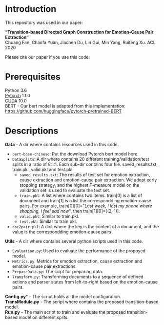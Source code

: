 # Introduction
This repository was used in our paper:  
  
**“Transition-based Directed Graph Construction for Emotion-Cause Pair Extraction”**  
Chuang Fan, Chaofa Yuan, Jiachen Du, Lin Gui, Min Yang, Ruifeng Xu. ACL 2020
  
Please cite our paper if you use this code.  
# Prerequisites
Python 3.6  
[Pytorch](https://pytorch.org/) 1.1.0  
[CUDA](https://developer.nvidia.com/cuda-10.0-download-archive) 10.0  
BERT - Our bert model is adapted from this implementation: https://github.com/huggingface/pytorch-pretrained-BERT  
# Descriptions
**Data** - A dir where contains resources used in this code.  
* ```bert-base-chinese```: Put the download Pytorch bert model here. 
* ```DataSplits```: A dir where contains 20 different training/validation/test splits in a ratio of 8:1:1. Each sub-dir contains four file: saved_results.txt, train.pkl, valid.pkl and test.pkl.  
  * ```saved_results.txt```: The results of test set for emotion extraction, cause extraction and emotion-cause pair extraction. We adopt early stopping strategy, and the highest F-measure model on the validation set is used to evaluate the test set.  
  * ```train.pkl```: A list where contains two items. train\[0\] is a list of document and train\[1\] is a list the correspondding emotion-cause pairs. For example, train\[0\]\[0\]="*Last week, I lost my phone where shopping, I feel sad now*", then train\[1\]\[0\]=\[(2, 1)\].  
  * ```valid.pkl```: Similar to train.pkl.  
  * ```test.pkl```: Similar to train.pkl.  
* ```doc2pair.pkl```: A dict where the key is the content of a document, and the value is the correspondding emotion-cause pairs.  

**Utils** - A dir where contains several python scripts used in this code.  
* ```Evaluation.py```: Used to evaluate the performance of the proposed model.  
* ```Metrics.py```: Metrics for emotion extraction, cause extraction and emotion-cause pair extractions.  
* ```PrepareData.py```: The scipt for preparing data.  
* ```Transform.py```: Transforming documents to a sequence of defined actions and parser states from left-to-right based on the emotion-cause pairs.  

**Config.py*** - The script holds all the model configuration.  
**TransModule.py** - The script where contains the proposed transition-based model.  
**Run.py** - The main script to train and evaluate the proposed transition-based model on different splits.
